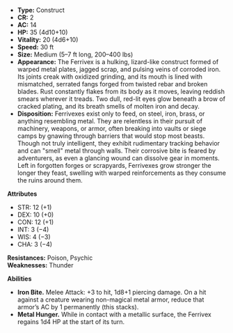 - **Type:** Construct
- **CR:** 2
- **AC:** 14
- **HP:** 35 (4d10+10)
- **Vitality:** 20 (4d6+10)
- **Speed:** 30 ft
- **Size:** Medium (5–7 ft long, 200–400 lbs)
- **Appearance:** The Ferrivex is a hulking, lizard-like construct formed of warped metal plates, jagged scrap, and pulsing veins of corroded iron. Its joints creak with oxidized grinding, and its mouth is lined with mismatched, serrated fangs forged from twisted rebar and broken blades. Rust constantly flakes from its body as it moves, leaving reddish smears wherever it treads. Two dull, red-lit eyes glow beneath a brow of cracked plating, and its breath smells of molten iron and decay.
- **Disposition:** Ferrivexes exist only to feed, on steel, iron, brass, or anything resembling metal. They are relentless in their pursuit of machinery, weapons, or armor, often breaking into vaults or siege camps by gnawing through barriers that would stop most beasts. Though not truly intelligent, they exhibit rudimentary tracking behavior and can "smell" metal through walls. Their corrosive bite is feared by adventurers, as even a glancing wound can dissolve gear in moments. Left in forgotten forges or scrapyards, Ferrivexes grow stronger the longer they feast, swelling with warped reinforcements as they consume the ruins around them.

**Attributes**
- STR: 12 (+1)
- DEX: 10 (+0)
- CON: 12 (+1)
- INT: 3 (−4)
- WIS: 4 (−3)
- CHA: 3 (−4)

**Resistances:** Poison, Psychic  
**Weaknesses:** Thunder

**Abilities**
- **Iron Bite.** Melee Attack: +3 to hit, 1d8+1 piercing damage. On a hit against a creature wearing non-magical metal armor, reduce that armor’s AC by 1 permanently (this stacks).
- **Metal Hunger.** While in contact with a metallic surface, the Ferrivex regains 1d4 HP at the start of its turn.